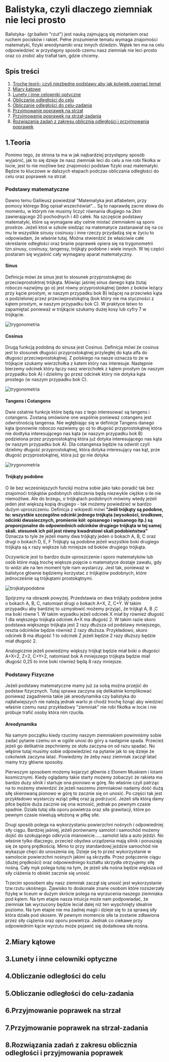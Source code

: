 # Balistyka, czyli dlaczego ziemniak nie leci prosto
Balistyka- (gr.ballein "rzut") jest nauką zajmującą się miotaniem oraz ruchem pocisków i rakiet. Pełne zrozumienie tematu wymaga znajomości matematyki, fizyki areodynamiki oraz innych dziedzin. Wątek ten ma na celu odpowiedzieć w przystępny sposób czemu nasz ziemniak nie leci prosto oraz co zrobić aby trafiał tam, gdzie chcemy.
## Spis treści
1. [Trochę teorii- czyli niezbędne podstawy aby jak kolwiek ogarnąć temat](#1.Teoria)
2. [Miary kątowe](#2.Miary-kątowe)
3. [Lunety i inne celowniki optyczne](#3.Lunety-i-inne-celowniki-optyczne)
4. [Obliczanie odległości do celu](#4.Określanie-odległości-do-celu)
5. [Obliczanie odległości do celu-zadania](#5.Określanie-odległości-do-celu-zadania)
6. [Przyjmowanie poprawek na strzał](#6.Przyjmowanie-poprawek-na-strzał)
7. [Przyjmowanie poprawek na strzał-zadania](#7.Przyjmowanie-poprawek-na-strzał-zadania)
8. [Rozwiązania zadań z zakresu oblicznia odległości i przyjmowania poprawek](#8.Rozwiązania-zadań-z-zakresu-oblicznia-odległości-i-przyjmowania-poprawek)

## 1.Teoria
Pomimo tego, że strona ta ma w jak najbardziej przystępny sposób wyjaśnić, jak to się dzieje że nasz ziemniak leci do celu a nie robi fikołka w locie, jest to nie możliwe bez znajomości podstaw fizyki oraz matematyki. Będzie to kluczowe w dalszych etapach podczas obliczania odległości do celu oraz poprawek na strzał. 
### Podstawy matematyczne 
Dawno temu Galileusz powiedział "Matematyka jest alfabetem, przy pomocy którego Bóg opisał wszechświat"... Są to naprawdę zacne słowa do momentu, w którym nie musimy liczyć równania długiego na 2km zawierającego 20 pochodnych i 40 całek. Na szczęście podstawy matematyki, które są wymagane aby celnie miotać ziemniakmi są sporo prostrze. Jeżeli ktoś w szkole siedząc na matematyce zastanawiał się na co mu te wszystkie sinusy cosinusy i inne rzeczy przydadzą się w życiu to odpowiadam, że właśnie tutaj. Można stwierdzić że właściwie całe określanie odległości oraz branie poprawek opiera się na trygonometrii tzn.sinusy, cosinusy, tangensy, trójkąty podobne i wiele innych. W tej części postaram się wyjaśnić cały wymagany aparat matematyczny.

#### Sinus
Definicja mówi że sinus jest to stosunek przyprostokątnej do przeciwprostoktnej trójkąta. Mówiąc jaśniej sinus danego kąta (tutaj roboczo nazwijmy go α) jest równy przyprostokątnej (jeden z boków leżący przy kącie prostym, w naszym przypadku bok B) leżącej na przeciwko kąta α podzielonej przez przeciwprostokątną (bok który nie ma styczności z kątem prostym, w naszym przypadku bok C). W praktyce łatwo to zapamiętać ponieważ w trójkącie szukamy dużej kosy lub cyfry 7 w trójkącie.

![trygonometria](https://github.com/user-attachments/assets/420d7190-0d6c-4c05-b77c-15bd7b77272b)

#### Cosinus 
Drugą funkcją podobną do sinusa jest Cosinus. Definicja mówi że cosinus jest to stosunek długości przyprostokątnej przyległej do kąta alfa do długości przeciwprostokątnej. Z polskiego na nasze oznacza to że w trójkącie szukamy wierzchołka z katem który nas interesuje. Następnie bierzemy odcinek który łączy nasz wierzchołek z kątem prostym (w naszym przypadku bok A)  i dzielimy go przez odcinek który nie dotyka kąta prostego (w naszym przypadku bok C). 

![trygonometria](https://github.com/user-attachments/assets/fade0c80-6c0a-4943-9078-04481f6eb3a5)

#### Tangens i Cotangens
Dwie ostatnie funkcje które będą nas z tego interesować są tangens i cotangens. Zostaną omówione one wspólnie ponieważ cotangens jest odwrotnością tangensa. Nie wgłębiając się w definicje Tangens danego kąta (ponownie roboczo nazwiemy go α) to długość przyprostokątnej która nie dodtyka interesującego nas kąta (w naszym przypadku bok B) podzielona przez przyprostokątną która już dotyka interesującego nas kąta (w naszym przypadku bok A). Dla cotangensa będzie na odwrót czyli dzielimy długość przyprostokątnej, która dotyka interesujący nas kąt, prze długość przyprostokątnej, która już go nie dotyka

![trygonometria](https://github.com/user-attachments/assets/fade0c80-6c0a-4943-9078-04481f6eb3a5)

#### Trójkąty podobne
O ile bez wcześniejszych funckji można sobie jako tako poradić tak bez znajomoći trójkątów podobnych obliczenia będą niezwykle ciężkie o ile nie niemożliwe. Ale do brzegu, o trójkątach podobnych mówimy wtedy jeżeli jeden jest większą kopią drugiego - tak możemy powiedzieć w bardzo dużym uproszczeniu. Definicja z wikipedii mówi **"Jeśli trójkąty są podobne, to: wszystkie szczególne odcinki jednego trójkąta (wysokości, środkowe, odcinki dwusiecznych, promienie kół: opisanego i wpisanego itp.) są proporcjonalne do odpowiednich odcinków drugiego trójkąta w tej samej skali. stosunek ich pól jest równy kwadratowi skali podobieństwa"** Oznacza to tyle że jeżeli mamy dwa trójkąty jeden o bokach A, B, C oraz drugi o bokach D, E, F Trójkąty są podobne jeżeli wszystkie boki drugiego trójkąta są x razy większe lub mniejsze od boków drugiego trójkąta. 

Oczywiście jest to bardzo duże uproszczenie i sporo matematyków lub osób które mają trochę większe pojęcie o matematyce dostaje zawału, gdy to widzi ale na ten moment tyle nam wystarczy. Jest tak, ponieważ w balistyce głównie będziemy korzystać z trójkątów podobnych, które jednocześnie są trójkątami prostokątnymi.

![trojkatypodobne](https://github.com/user-attachments/assets/8c880a7a-e08f-438f-9b08-9b2bd298ae49)

Spójrzmy na obrazek powyżej. Przedstawia on dwa trójkąty podobne jedne o bokach A, B, C, natomiast drugi o bokach A+X, Z, C+Y. W takim przypadku aby bardziej to uzmysłowić możemy przyjąć, że trójkąt A, B ,C ma boki równe 1. W takim wypadku jeżeli odcinek X miał by również długość 1 dla większego trójkąta odcinek A+X ma długość 2. W takim razie skoro podstawa większego trójkąta jest 2 razy dłuższa od podstawy mniejszego, reszta odcinków będzie również 2 razy dłuższa. Przykładowo, skoro odcinek B ma długość 1 to odcinek Z jeżeli będzie 2 razy dłuższy będzie miał długość 2.

Analogicznie jeżeli powiedzmy większy trójkąt będzie miał boki o długości A+X=2, Z=2, C+Y=2, natomiast bok A mniejszego trójkąta będzie miał długość 0,25 to inne boki również będą 8 razy mniejsze.

### Podstawy Fizyczne 
Jeżeli podstawy matematyczne mamy już za sobą można przejść do podstaw fizycznych. Tutaj sprawa zaczyna się delikatnie komplikować ponieważ zagadnienia takie jak areodynamika czy balistyka do najłatwiejszych nie należą jednak warto je chodź trochę liznąć aby wiedzieć właśnie czemu nasz przykładowy "ziemniak" nie robi fikołka w locie i nie próbuje trafić osoby która nim rzuciła.

#### Areodynamika
Na samym początku kiedy rzucimy naszym ziemniakiem powinniśmy sobie zadać pytanie czemu on w ogóle unosi do góry a następnie spada. Przecież jeżeli go delikatnie zepchniemy ze stołu zaczyna on od razu spadać. No włąśnie tutaj musimy sobie odpowiedzieć na pytanie jak to się dzieje że cokolwiek zaczyna latać. Powiedzmy że żeby nasz ziemniak zaczął latać mamy trzy główne sposoby.

Pierwszym sposobem możemy kojarzyć głównie z Elonem Muskiem i lotami kosmicznymi. Kiedy oglądamy takie starty możemy zobaczyć że rakieta ma bardzo duży silnik i startuje ona pionowo w górę. No właśnie czyli patrząc na to możemy stwierdzić że jeżeli naszemu ziemniakowi nadamy dość dużą siłę skierowaną pionowo w górę to zacznie się on unosić. Po części tak jest przykładowo wystarczy wziąć piłkę oraz ją podrzucić. Jeżeli siła którą damy piłce będzie duża zacznie się ona wznosić, jednak po pewnym czasie spadnie. Działa tutaj siła oporu powietrza oraz siła grawitacji, które po pewnym czasie niwelują włożoną w piłkę siłe. 

Drugi sposób polega na wykorzystaniu powierzchni nośnych i odpowiedniej siły ciągu. Bardziej jaśniej, jeżeli porównamy samolot i samochód możemy dojść do szokującego odkrycia mianowicie......samolot lata a auto jeździ. No właśnie tylko dlaczego, przecież obydwa urządzenia mają silnik i poruszają się ze sporą prędkością. Mimo to przy standardowj jeżdzie samochód nie wykazuje chęci do unoszenia się. Dzieje się to przez wykorzystanie w samolocie powierzchni nośnych jakimi są skrzydła. Przez połączenie ciągu (dużej prędkości) oraz odpowiedniego kształtu skrzydła otrzyujemy siłę nośną. Cały myk polega tutaj na tym, że jeżeli siła nośna będzie większa od siły ciáżenia to obiekt zacznie się unosić

Trzecim sposobem aby nasz ziemniak zaczął się unosić jest wykorzystanie tzw.rzutu ukośnego. Zjawisko to doskonale znane osobom które rozszerzały fizykę w liceum w dużym skrócie polega na wyrzucenia naszego ziemniaka pod kątem. Na tym etapie nasza intuicja może nam podpowiadać, że ziemniak tak wyrzucony będzie leciał dalej niż ten wypchnięty idealnie poziomo. Na tym etapie nie ma żadnej magii i dzieje się to za sprawą siły która działa pod skosem. W pewnym momencie siła ta zostanie zdławiona przez siły ciążenia oraz oporu powietrza. Jednak co ciekawe przy odpowiednim kącie  wyrzutu może pojawić się dodatkowa siła nośna.

## 2.Miary kątowe




## 3.Lunety i inne celowniki optyczne



## 4.Obliczanie odległości do celu



## 5.Obliczanie odległości do celu-zadania



## 6.Przyjmowanie poprawek na strzał



## 7.Przyjmowanie poprawek na strzał-zadania




## 8.Rozwiązania zadań z zakresu oblicznia odległości i przyjmowania poprawek

